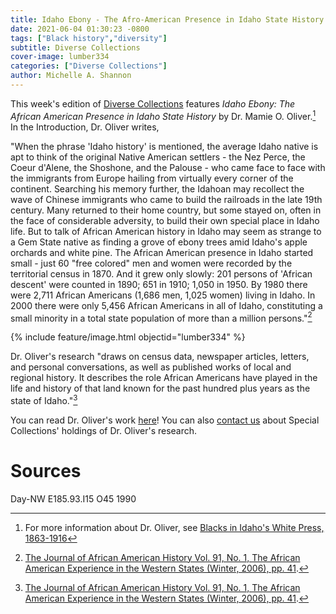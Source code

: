 ```yaml
---
title: Idaho Ebony - The Afro-American Presence in Idaho State History
date: 2021-06-04 01:30:23 -0800
tags: ["Black history","diversity"]
subtitle: Diverse Collections
cover-image: lumber334
categories: ["Diverse Collections"]
author: Michelle A. Shannon
---
```


This week's edition of [Diverse Collections](https://harvester.lib.uidaho.edu/series/diversecollections.html) features *Idaho Ebony: The African American Presence in Idaho State History* by Dr. Mamie O. Oliver.[^1] In the Introduction, Dr. Oliver writes, 

"When the phrase 'Idaho history' is mentioned, the average Idaho native is apt to think of the original Native American settlers - the Nez Perce, the Coeur d'Alene, the Shoshone, and the Palouse - who came face to face with the immigrants from Europe hailing from virtually every corner of the continent. Searching his memory further, the Idahoan may recollect the wave of Chinese immigrants who came to build the railroads in the late 19th century. Many returned to their home country, but some stayed on, often in the face of considerable adversity, to build their own special place in Idaho life. But to talk of African American history in Idaho may seem as strange to a Gem State native as finding a grove of ebony trees amid Idaho's apple orchards and white pine. The African American presence in Idaho started small - just 60 "free colored" men and women were recorded by the territorial census in 1870. And it grew only slowly: 201 persons of 'African descent' were counted in 1890; 651 in 1910; 1,050 in 1950. By 1980 there were 2,711 African Americans (1,686 men, 1,025 women) living in Idaho. In 2000 there were only 5,456 African Americans in all of Idaho, constituting a small minority in a total state population of more than a million persons."[^2]

{% include feature/image.html objectid="lumber334" %}

Dr. Oliver's research "draws on census data, newspaper articles, letters, and personal conversations, as well as published works of local and regional history. It describes the role African Americans have played in the life and history of that land known for the past hundred plus years as the state of Idaho."[^3]

You can read Dr. Oliver's work [here](https://www.jstor.org/stable/20064046?seq=1#metadata_info_tab_contents)! You can also [contact us](https://www.lib.uidaho.edu/special-collections/about.html) about Special Collections' holdings of Dr. Oliver's research. 


# Sources

Day-NW E185.93.I15 O45 1990

[^1]: For more information about Dr. Oliver, see [Blacks in Idaho's White Press, 1863-1916](https://harvester.lib.uidaho.edu/posts/2021/04/30/blacks-in-idahos-white-press-1863-1916.html)

[^2]: [The Journal of African American History Vol. 91, No. 1, The African American Experience in the Western States (Winter, 2006), pp. 41](https://www.jstor.org/stable/20064046?seq=1#metadata_info_tab_contents).

[^3]: [The Journal of African American History Vol. 91, No. 1, The African American Experience in the Western States (Winter, 2006), pp. 41](https://www.jstor.org/stable/20064046?seq=1#metadata_info_tab_contents).